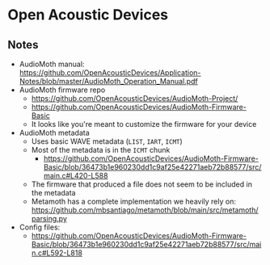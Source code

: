 # Open Acoustic Devices

## Notes
- AudioMoth manual: https://github.com/OpenAcousticDevices/Application-Notes/blob/master/AudioMoth_Operation_Manual.pdf
- AudioMoth firmware repo
  -  https://github.com/OpenAcousticDevices/AudioMoth-Project/
  -  https://github.com/OpenAcousticDevices/AudioMoth-Firmware-Basic
  -  It looks like you're meant to customize the firmware for your device
-  AudioMoth metadata 
   -  Uses basic WAVE metadata (`LIST`, `IART`, `ICMT`)
   -  Most of the metadata is in the `ICMT` chunk
      -  https://github.com/OpenAcousticDevices/AudioMoth-Firmware-Basic/blob/36473b1e960230dd1c9af25e42271aeb72b88577/src/main.c#L420-L588
   -  The firmware that produced a file does not seem to be included in the metadata
   -  Metamoth has a complete implementation we heavily rely on: https://github.com/mbsantiago/metamoth/blob/main/src/metamoth/parsing.py
-  Config files:
   -  https://github.com/OpenAcousticDevices/AudioMoth-Firmware-Basic/blob/36473b1e960230dd1c9af25e42271aeb72b88577/src/main.c#L592-L818